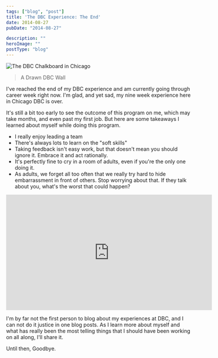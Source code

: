 ```yaml
---
tags: ["blog", "post"]
title: 'The DBC Experience: The End'
date: 2014-08-27
pubDate: "2014-08-27"

description: ""
heroImage: ""
postType: "blog"
---
```




![The DBC Chalkboard in Chicago](https://static1.squarespace.com/static/512515d2e4b08a76159c79b3/t/53fdeebce4b09a083b63b10c/1409150655539/DBC-board?format=2500w)

> A Drawn DBC Wall

I've reached the end of my DBC experience and am currently going through career week right now. I'm glad, and yet sad, my nine week experience here in Chicago DBC is over.

It's still a bit too early to see the outcome of this program on me, which may take months, and even past my first job. But here are some takeaways I learned about myself while doing this program.

- I really enjoy leading a team
- There's always lots to learn on the "soft skills"
- Taking feedback isn't easy work, but that doesn't mean you should ignore it. Embrace it and act rationally.
- It's perfectly fine to cry in a room of adults, even if you're the only one doing it.
- As adults, we forget all too often that we really try hard to hide embarrassment in front of others. Stop worrying about that. If they talk about you, what's the worst that could happen?

<iframe width="560" height="315" src="https://www.youtube.com/embed/V74AxCqOTvg" frameborder="0" allowfullscreen></iframe>

I'm by far not the first person to blog about my experiences at DBC, and I can not do it justice in one blog posts. As I learn more about myself and what has really been the most telling things that I should have been working on all along, I'll share it.

Until then, Goodbye.
